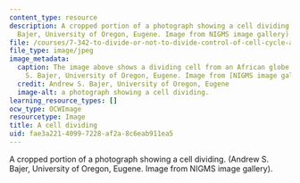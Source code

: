 ```yaml
---
content_type: resource
description: A cropped portion of a photograph showing a cell dividing. (Andrew S.
  Bajer, University of Oregon, Eugene. Image from NIGMS image gallery).
file: /courses/7-342-to-divide-or-not-to-divide-control-of-cell-cycle-and-growth-by-extracellular-cues-fall-2012/fae3a22140997228af2a8c6eab911ea5_7-342f12-th.jpg
file_type: image/jpeg
image_metadata:
  caption: The image above shows a dividing cell from an African globe lily (Andrew
    S. Bajer, University of Oregon, Eugene. Image from [NIGMS image gallery](http://images.nigms.nih.gov/index.cfm)).
  credit: Andrew S. Bajer, University of Oregon, Eugene
  image-alt: a photograph showing a cell dividing.
learning_resource_types: []
ocw_type: OCWImage
resourcetype: Image
title: A cell dividing
uid: fae3a221-4099-7228-af2a-8c6eab911ea5
---
```

A cropped portion of a photograph showing a cell dividing. (Andrew S. Bajer, University of Oregon, Eugene. Image from NIGMS image gallery).